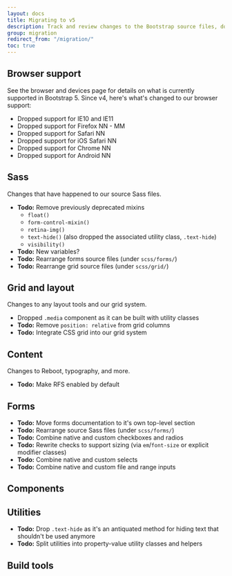```yaml
---
layout: docs
title: Migrating to v5
description: Track and review changes to the Bootstrap source files, documentation, and components to help you migrate from v4 to v5.
group: migration
redirect_from: "/migration/"
toc: true
---
```


## Browser support
See the browser and devices page for details on what is currently supported in Bootstrap 5. Since v4, here's what's changed to our browser support:

- Dropped support for IE10 and IE11
- Dropped support for Firefox NN - MM
- Dropped support for Safari NN
- Dropped support for iOS Safari NN
- Dropped support for Chrome NN
- Dropped support for Android NN

## Sass
Changes that have happened to our source Sass files.

- **Todo:** Remove previously deprecated mixins
  - `float()`
  - `form-control-mixin()`
  - `retina-img()`
  - `text-hide()` (also dropped the associated utility class, `.text-hide`)
  - `visibility()`
- **Todo:** New variables?
- **Todo:** Rearrange forms source files (under `scss/forms/`)
- **Todo:** Rearrange grid source files (under `scss/grid/`)

## Grid and layout
Changes to any layout tools and our grid system.

- Dropped `.media` component as it can be built with utility classes
- **Todo:** Remove `position: relative` from grid columns
- **Todo:** Integrate CSS grid into our grid system

## Content
Changes to Reboot, typography, and more.

- **Todo:** Make RFS enabled by default

## Forms

- **Todo:** Move forms documentation to it's own top-level section
- **Todo:** Rearrange source Sass files (under `scss/forms/`)
- **Todo:** Combine native and custom checkboxes and radios
- **Todo:** Rewrite checks to support sizing (via `em`/`font-size` or explicit modifier classes)
- **Todo:** Combine native and custom selects
- **Todo:** Combine native and custom file and range inputs

## Components


## Utilities
- **Todo:** Drop `.text-hide` as it's an antiquated method for hiding text that shouldn't be used anymore
- **Todo:** Split utilities into property-value utility classes and helpers

## Build tools

